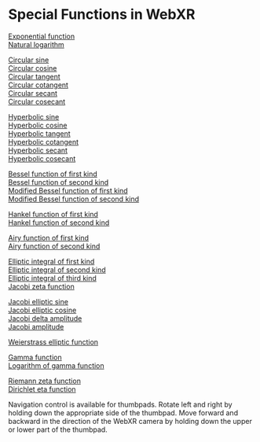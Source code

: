 # Special Functions in WebXR

[Exponential function](https://paulmasson.github.io/webxr-worlds/functions/exp.html)<br>
[Natural logarithm](https://paulmasson.github.io/webxr-worlds/functions/log.html)

[Circular sine](https://paulmasson.github.io/webxr-worlds/functions/sin.html)<br>
[Circular cosine](https://paulmasson.github.io/webxr-worlds/functions/cos.html)<br>
[Circular tangent](https://paulmasson.github.io/webxr-worlds/functions/tan.html)<br>
[Circular cotangent](https://paulmasson.github.io/webxr-worlds/functions/cot.html)<br>
[Circular secant](https://paulmasson.github.io/webxr-worlds/functions/sec.html)<br>
[Circular cosecant](https://paulmasson.github.io/webxr-worlds/functions/csc.html)

[Hyperbolic sine](https://paulmasson.github.io/webxr-worlds/functions/sinh.html)<br>
[Hyperbolic cosine](https://paulmasson.github.io/webxr-worlds/functions/cosh.html)<br>
[Hyperbolic tangent](https://paulmasson.github.io/webxr-worlds/functions/tanh.html)<br>
[Hyperbolic cotangent](https://paulmasson.github.io/webxr-worlds/functions/coth.html)<br>
[Hyperbolic secant](https://paulmasson.github.io/webxr-worlds/functions/sech.html)<br>
[Hyperbolic cosecant](https://paulmasson.github.io/webxr-worlds/functions/csch.html)

[Bessel function of first kind](https://paulmasson.github.io/webxr-worlds/functions/besselJ.html)<br>
[Bessel function of second kind](https://paulmasson.github.io/webxr-worlds/functions/besselY.html)<br>
[Modified Bessel function of first kind](https://paulmasson.github.io/webxr-worlds/functions/besselI.html)<br>
[Modified Bessel function of second kind](https://paulmasson.github.io/webxr-worlds/functions/besselK.html)

[Hankel function of first kind](https://paulmasson.github.io/webxr-worlds/functions/hankel1.html)<br>
[Hankel function of second kind](https://paulmasson.github.io/webxr-worlds/functions/hankel2.html)

[Airy function of first kind](https://paulmasson.github.io/webxr-worlds/functions/airyAi.html)<br>
[Airy function of second kind](https://paulmasson.github.io/webxr-worlds/functions/airyBi.html)

[Elliptic integral of first kind](https://paulmasson.github.io/webxr-worlds/functions/ellipticF.html)<br>
[Elliptic integral of second kind](https://paulmasson.github.io/webxr-worlds/functions/ellipticE.html)<br>
[Elliptic integral of third kind](https://paulmasson.github.io/webxr-worlds/functions/ellipticPi.html)<br>
[Jacobi zeta function](https://paulmasson.github.io/webxr-worlds/functions/jacobiZeta.html)

[Jacobi elliptic sine](https://paulmasson.github.io/webxr-worlds/functions/sn.html)<br>
[Jacobi elliptic cosine](https://paulmasson.github.io/webxr-worlds/functions/cn.html)<br>
[Jacobi delta amplitude](https://paulmasson.github.io/webxr-worlds/functions/dn.html)<br>
[Jacobi amplitude](https://paulmasson.github.io/webxr-worlds/functions/am.html)

[Weierstrass elliptic function](https://paulmasson.github.io/webxr-worlds/functions/weierstrassP.html)

[Gamma function](https://paulmasson.github.io/webxr-worlds/functions/gamma.html)<br>
[Logarithm of gamma function](https://paulmasson.github.io/webxr-worlds/functions/logGamma.html)

[Riemann zeta function](https://paulmasson.github.io/webxr-worlds/functions/zeta.html)<br/>
[Dirichlet eta function](https://paulmasson.github.io/webxr-worlds/functions/dirichletEta.html)

Navigation control is available for thumbpads. Rotate left and right by holding down the appropriate side of the thumbpad. Move forward and backward in the direction of the WebXR camera by holding down the upper or lower part of the thumbpad.
